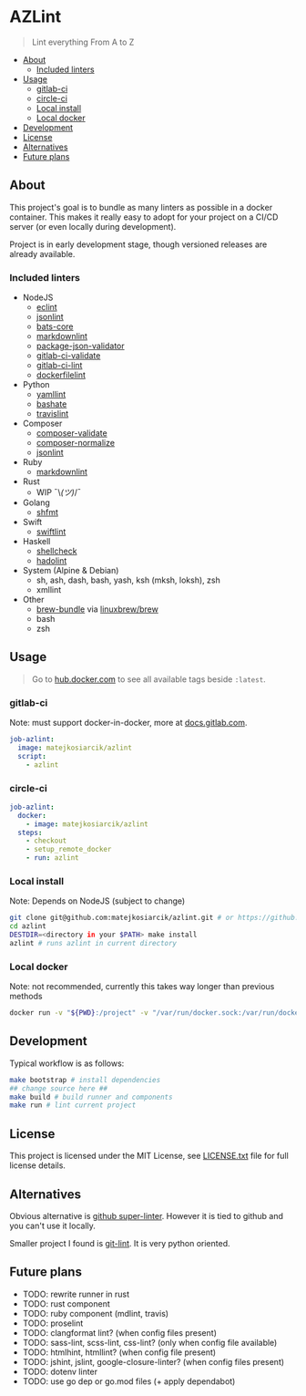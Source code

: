 # AZLint

> Lint everything From A to Z

<!-- toc -->

- [About](#about)
  - [Included linters](#included-linters)
- [Usage](#usage)
  - [gitlab-ci](#gitlab-ci)
  - [circle-ci](#circle-ci)
  - [Local install](#local-install)
  - [Local docker](#local-docker)
- [Development](#development)
- [License](#license)
- [Alternatives](#alternatives)
- [Future plans](#future-plans)

<!-- tocstop -->

## About

This project's goal is to bundle as many linters as possible in a docker container.
This makes it really easy to adopt for your project on a CI/CD server
(or even locally during development).

Project is in early development stage, though versioned releases are already available.

### Included linters

- NodeJS
  - [eclint](https://github.com/jedmao/eclint)
  - [jsonlint](https://github.com/prantlf/jsonlint)
  - [bats-core](https://github.com/bats-core/bats-core)
  - [markdownlint](https://github.com/igorshubovych/markdownlint-cli)
  - [package-json-validator](https://github.com/gorillamania/package.json-validator)
  - [gitlab-ci-validate](https://github.com/pradel/gitlab-ci-validate)
  - [gitlab-ci-lint](https://github.com/BuBuaBu/gitlab-ci-lint)
  - [dockerfilelint](https://github.com/replicatedhq/dockerfilelint)
- Python
  - [yamllint](https://github.com/adrienverge/yamllint)
  - [bashate](https://github.com/openstack/bashate)
  - [travislint](https://pypi.org/project/travislint/)
- Composer
  - [composer-validate](https://getcomposer.org/doc/03-cli.md#validate)
  - [composer-normalize](https://github.com/ergebnis/composer-normalize)
  - [jsonlint](https://github.com/Seldaek/jsonlint)
- Ruby
  - [markdownlint](https://github.com/markdownlint/markdownlint)
- Rust
  - WIP ¯\\_(ツ)_/¯
- Golang
  - [shfmt](https://github.com/mvdan/sh)
- Swift
  - [swiftlint](https://github.com/realm/SwiftLint)
- Haskell
  - [shellcheck](https://github.com/koalaman/shellcheck)
  - [hadolint](https://github.com/hadolint/hadolint)
- System (Alpine & Debian)
  - sh, ash, dash, bash, yash, ksh (mksh, loksh), zsh
  - xmllint
- Other
  - [brew-bundle](https://github.com/Homebrew/homebrew-bundle) via [linuxbrew/brew](https://hub.docker.com/r/linuxbrew/brew)
  - bash
  - zsh

## Usage

> Go to [hub.docker.com](https://hub.docker.com/r/matejkosiarcik/azlint) to see
all available tags beside `:latest`.

### gitlab-ci

Note: must support docker-in-docker, more at [docs.gitlab.com](https://docs.gitlab.com/ee/ci/docker/using_docker_build.html#use-docker-in-docker-workflow-with-docker-executor).

```yaml
job-azlint:
  image: matejkosiarcik/azlint
  script:
    - azlint
```

### circle-ci

```yaml
job-azlint:
  docker:
    - image: matejkosiarcik/azlint
  steps:
    - checkout
    - setup_remote_docker
    - run: azlint
```

### Local install

Note: Depends on NodeJS (subject to change)

```sh
git clone git@github.com:matejkosiarcik/azlint.git # or https://github.com/matejkosiarcik/azlint.git
cd azlint
DESTDIR=<directory in your $PATH> make install
azlint # runs azlint in current directory
```

### Local docker

Note: not recommended, currently this takes way longer than previous methods

```sh
docker run -v "${PWD}:/project" -v "/var/run/docker.sock:/var/run/docker.sock" matejkosiarcik/azlint
```

## Development

Typical workflow is as follows:

```sh
make bootstrap # install dependencies
## change source here ##
make build # build runner and components
make run # lint current project
```

## License

This project is licensed under the MIT License, see [LICENSE.txt](LICENSE.txt)
file for full license details.

## Alternatives

Obvious alternative is
[github super-linter](https://github.com/github/super-linter).
However it is tied to github and you can't use it locally.

Smaller project I found is [git-lint](https://github.com/sk-/git-lint).
It is very python oriented.

## Future plans

- TODO: rewrite runner in rust
- TODO: rust component
- TODO: ruby component (mdlint, travis)
- TODO: proselint
- TODO: clangformat lint? (when config files present)
- TODO: sass-lint, scss-lint, css-lint? (only when config file available)
- TODO: htmlhint, htmllint? (when config file present)
- TODO: jshint, jslint, google-closure-linter? (when config files present)
- TODO: dotenv linter
- TODO: use go dep or go.mod files (+ apply dependabot)
